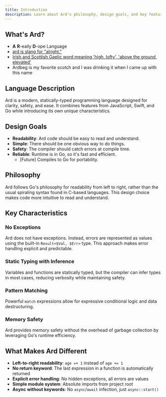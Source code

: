 ```yaml
---
title: Introduction
description: Learn about Ard's philosophy, design goals, and key features.
---
```


## What's Ard?

- **A** **R**-eally **D**-ope Language
- [ard is slang for "alright."](https://www.dictionary.com/e/slang/ard/)
- [Irish and Scottish Gaelic word meaning 'high, lofty', 'above the ground, elevated'](https://www.oxfordreference.com/display/10.1093/oi/authority.20110803095422661)
- Ardbeg is my favorite scotch and I was drinking it when I came up with this name

## Language Description

Ard is a modern, statically-typed programming language designed for clarity, safety, and ease. It combines features from JavaScript, Swift, and Go while introducing its own unique characteristics.

## Design Goals

- **Readability**: Ard code should be easy to read and understand.
- **Simple**: There should be one obvious way to do things.
- **Safety**: The compiler should catch errors at compile time.
- **Reliable**: Runtime is in Go, so it's fast and efficient.
  - [Future] Compiles to Go for portability.

## Philosophy

Ard follows Go's philosophy for readability from left to right, rather than the usual spiraling syntax found in C-based languages. This design choice makes code more intuitive to read and understand.

## Key Characteristics

### No Exceptions
Ard does not have exceptions. Instead, errors are represented as values using the built-in `Result<$Val, $Err>` type. This approach makes error handling explicit and predictable.

### Static Typing with Inference
Variables and functions are statically typed, but the compiler can infer types in most cases, reducing verbosity while maintaining safety.

### Pattern Matching
Powerful `match` expressions allow for expressive conditional logic and data destructuring.

### Memory Safety
Ard provides memory safety without the overhead of garbage collection by leveraging Go's runtime efficiency.

## What Makes Ard Different

- **Left-to-right readability**: `age =+ 1` instead of `age += 1`
- **No return keyword**: The last expression in a function is automatically returned
- **Explicit error handling**: No hidden exceptions, all errors are values
- **Simple module system**: Absolute imports from project root
- **Async without keywords**: No `async`/`await` infection, just `async::start()`